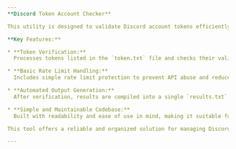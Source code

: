 ```yaml
---
**Discord Token Account Checker**

This utility is designed to validate Discord account tokens efficiently while maintaining a straightforward and minimal code structure.

**Key Features:**

* **Token Verification:**
  Processes tokens listed in the `token.txt` file and checks their validity against Discord's API.

* **Basic Rate Limit Handling:**
  Includes simple rate limit protection to prevent API abuse and reduce the likelihood of blocked requests.

* **Automated Output Generation:**
  After verification, results are compiled into a single `results.txt` file, clearly indicating which tokens are valid or invalid.

* **Simple and Maintainable Codebase:**
  Built with readability and ease of use in mind, making it suitable for both beginners and experienced developers.

This tool offers a reliable and organized solution for managing Discord token lists in a structured and efficient manner.

---
```

